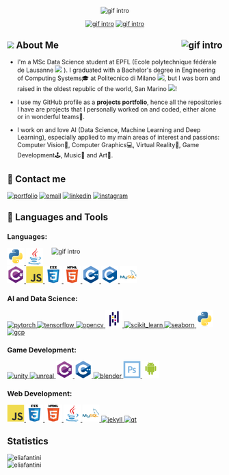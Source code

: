 <p align="center">
   <img width="auto" alt="gif intro" src="https://user-images.githubusercontent.com/62103572/183869679-3096d0ec-2dac-4d66-ae4d-3ea9bb095f3c.gif">
</p>

<p align="center">
   <a href="https://github.com/EliaFantini" target="_blank" rel="noreferrer"> <img width="auto" alt="gif intro" src="https://img.shields.io/github/followers/EliaFantini?logo=GitHub&style=for-the-badge"></a>
      <a href="https://github.com/EliaFantini" target="_blank" rel="noreferrer"> <img width="auto" alt="gif intro" src="https://img.shields.io/github/stars/EliaFantini?logo=github&style=for-the-badge"></a>
 </p>
 
## <img src="https://github.com/TheDudeThatCode/TheDudeThatCode/blob/master/Assets/Developer.gif" width="50" /> About Me <img align="right" width="auto" alt="gif intro" src="https://visitor-badge.glitch.me/badge?page_id=EliaFantini.EliaFantini&left_color=black&right_color=grey">

- I'm a MSc Data Science student at EPFL (Ecole polytechnique fédérale de Lausanne <img src="https://user-images.githubusercontent.com/62103572/183879328-971b1df1-73ed-438f-8152-9e84f4c57ae9.png" width="18"> ). I graduated with a Bachelor's degree in Engineering of Computing Systems🎓 at Politecnico di Milano <img src="https://user-images.githubusercontent.com/62103572/183878090-09ae067a-51dc-47a1-91f1-f853f12a25d3.png" width="15">, but I was born and raised in the oldest republic of the world, San Marino <img src="https://user-images.githubusercontent.com/62103572/183881048-1df981f4-8f7c-42ec-9f10-f69ae2631e00.png" width="18">!


- I use my GitHub profile as a **projects portfolio**, hence all the repositories I have are projects that I personally worked on and coded, either alone or in wonderful teams👥.

- I work on and love AI (Data Science, Machine Learning and Deep Learning), especially applied to my main areas of interest and passions: Computer Vision🤖, Computer Graphics💻, Virtual Reality🥽, Game Development🕹️, Music🎸 and Art🎨.

## :link: Contact me

<p align="left">
  <a href="https://github.com/EliaFantini/"><img height="40" src="https://img.icons8.com/fluent/96/000000/domain.png" alt="portfolio"/></a>
  <a href="mailto:elia.fantini99@gmail.com"><img height="40" src="https://img.icons8.com/color/96/000000/gmail.png" alt="email"/></a>
  <a href="https://www.linkedin.com/in/-elia-fantini/"><img height="40" src="https://img.icons8.com/color/96/000000/linkedin.png" alt="linkedin"/></a>
  <a href="https://www.instagram.com/e.l.i.j.a.h__/"><img height="40" src="https://img.icons8.com/color/96/000000/instagram-new.png" alt="instagram"/></a>
</p>

<h2 align="left">🧰 Languages and Tools</h2>

<h3 align="left">Languages:</h3>


<p align="left"> 
   <img align="right" width="400" alt="gif intro" src="https://user-images.githubusercontent.com/62103572/183892113-8e53d8bc-b7bc-4562-a145-2b57fb15d83e.gif">
    <a href="https://www.python.org" target="_blank" rel="noreferrer"> <img src="https://raw.githubusercontent.com/devicons/devicon/master/icons/python/python-original.svg" alt="python" width="40" /> </a> 
      <a href="https://www.java.com" target="_blank" rel="noreferrer"> <img src="https://raw.githubusercontent.com/devicons/devicon/master/icons/java/java-original.svg" alt="java" width="40" height="40"/> </a> 
    <a href="https://www.w3schools.com/cs/" target="_blank" rel="noreferrer"> <img src="https://raw.githubusercontent.com/devicons/devicon/master/icons/csharp/csharp-original.svg" alt="csharp" width="40" height="40"/> </a> 
    <a href="https://developer.mozilla.org/en-US/docs/Web/JavaScript" target="_blank" rel="noreferrer"> <img src="https://raw.githubusercontent.com/devicons/devicon/master/icons/javascript/javascript-original.svg" alt="javascript" width="40" height="40"/> </a> 
    <a href="https://www.w3schools.com/css/" target="_blank" rel="noreferrer"> <img src="https://raw.githubusercontent.com/devicons/devicon/master/icons/css3/css3-original-wordmark.svg" alt="css3" width="40" height="40"/> </a> 
  <a href="https://www.w3.org/html/" target="_blank" rel="noreferrer"> <img src="https://raw.githubusercontent.com/devicons/devicon/master/icons/html5/html5-original-wordmark.svg" alt="html5" width="40" height="40"/> </a> 
   <a href="https://www.w3schools.com/cpp/" target="_blank" rel="noreferrer"> <img src="https://raw.githubusercontent.com/devicons/devicon/master/icons/cplusplus/cplusplus-original.svg" alt="cplusplus" width="40" height="40"/> </a> 
  <a href="https://www.cprogramming.com/" target="_blank" rel="noreferrer"> <img src="https://raw.githubusercontent.com/devicons/devicon/master/icons/c/c-original.svg" alt="c" width="40" height="40"/> </a> 
  <a href="https://www.mysql.com/" target="_blank" rel="noreferrer"> <img src="https://raw.githubusercontent.com/devicons/devicon/master/icons/mysql/mysql-original-wordmark.svg" alt="mysql" width="40" height="40"/> </a> 
</p>

<h3 align="left">AI and Data Science:</h3>
<p align="left"> 
      <a href="https://pytorch.org/" target="_blank" rel="noreferrer"> <img src="https://www.vectorlogo.zone/logos/pytorch/pytorch-icon.svg" alt="pytorch" width="40" height="40"/> </a> 
    <a href="https://www.tensorflow.org" target="_blank" rel="noreferrer"> <img src="https://www.vectorlogo.zone/logos/tensorflow/tensorflow-icon.svg" alt="tensorflow" width="40" height="40"/> </a> 
  <a href="https://opencv.org/" target="_blank" rel="noreferrer"> <img src="https://www.vectorlogo.zone/logos/opencv/opencv-icon.svg" alt="opencv" width="40" height="40"/> </a>
  <a href="https://pandas.pydata.org/" target="_blank" rel="noreferrer"> <img src="https://raw.githubusercontent.com/devicons/devicon/2ae2a900d2f041da66e950e4d48052658d850630/icons/pandas/pandas-original.svg" alt="pandas" width="40" height="40"/> </a>
    <a href="https://scikit-learn.org/" target="_blank" rel="noreferrer"> <img src="https://upload.wikimedia.org/wikipedia/commons/0/05/Scikit_learn_logo_small.svg" alt="scikit_learn" width="40" height="40"/> </a>
  <a href="https://seaborn.pydata.org/" target="_blank" rel="noreferrer"> <img src="https://seaborn.pydata.org/_images/logo-mark-lightbg.svg" alt="seaborn" width="40" height="40"/> </a>
  <a href="https://www.python.org" target="_blank" rel="noreferrer"> <img src="https://raw.githubusercontent.com/devicons/devicon/master/icons/python/python-original.svg" alt="python" width="40" height="40"/> </a>
    <a href="https://cloud.google.com" target="_blank" rel="noreferrer"> <img src="https://www.vectorlogo.zone/logos/google_cloud/google_cloud-icon.svg" alt="gcp" width="40" height="40"/> </a> 
</p>



<h3 align="left">Game Development:</h3>
<p align="left"> 
    <a href="https://unity.com/" target="_blank" rel="noreferrer"> <img src="https://www.vectorlogo.zone/logos/unity3d/unity3d-icon.svg" alt="unity" width="40" height="40"/> </a>
  <a href="https://unrealengine.com/" target="_blank" rel="noreferrer"> <img src="https://raw.githubusercontent.com/kenangundogan/fontisto/036b7eca71aab1bef8e6a0518f7329f13ed62f6b/icons/svg/brand/unreal-engine.svg" alt="unreal" width="40" height="40"/> </a> 
    <a href="https://www.w3schools.com/cs/" target="_blank" rel="noreferrer"> <img src="https://raw.githubusercontent.com/devicons/devicon/master/icons/csharp/csharp-original.svg" alt="csharp" width="40" height="40"/> </a> 
  <a href="https://www.w3schools.com/cpp/" target="_blank" rel="noreferrer"> <img src="https://raw.githubusercontent.com/devicons/devicon/master/icons/cplusplus/cplusplus-original.svg" alt="cplusplus" width="40" height="40"/> </a> 
  <a href="https://www.blender.org/" target="_blank" rel="noreferrer"> <img src="https://download.blender.org/branding/community/blender_community_badge_white.svg" alt="blender" width="40" height="40"/> </a> 
  <a href="https://www.photoshop.com/en" target="_blank" rel="noreferrer"> <img src="https://raw.githubusercontent.com/devicons/devicon/master/icons/photoshop/photoshop-line.svg" alt="photoshop" width="40" height="40"/> </a>
  <a href="https://developer.android.com" target="_blank" rel="noreferrer"> <img src="https://raw.githubusercontent.com/devicons/devicon/master/icons/android/android-original-wordmark.svg" alt="android" width="40" height="40"/> </a> 
</p>

<h3 align="left">Web Development:</h3>
<p align="left"> 
   <a href="https://developer.mozilla.org/en-US/docs/Web/JavaScript" target="_blank" rel="noreferrer"> <img src="https://raw.githubusercontent.com/devicons/devicon/master/icons/javascript/javascript-original.svg" alt="javascript" width="40" height="40"/> </a> 
  <a href="https://www.w3schools.com/css/" target="_blank" rel="noreferrer"> <img src="https://raw.githubusercontent.com/devicons/devicon/master/icons/css3/css3-original-wordmark.svg" alt="css3" width="40" height="40"/> </a> 
  <a href="https://www.w3.org/html/" target="_blank" rel="noreferrer"> <img src="https://raw.githubusercontent.com/devicons/devicon/master/icons/html5/html5-original-wordmark.svg" alt="html5" width="40" height="40"/> </a> 
  <a href="https://www.java.com" target="_blank" rel="noreferrer"> <img src="https://raw.githubusercontent.com/devicons/devicon/master/icons/java/java-original.svg" alt="java" width="40" height="40"/> </a> 
  <a href="https://www.mysql.com/" target="_blank" rel="noreferrer"> <img src="https://raw.githubusercontent.com/devicons/devicon/master/icons/mysql/mysql-original-wordmark.svg" alt="mysql" width="40" height="40"/> </a> 
    <a href="https://jekyllrb.com/" target="_blank" rel="noreferrer"> <img src="https://www.vectorlogo.zone/logos/jekyllrb/jekyllrb-icon.svg" alt="jekyll" width="40" height="40"/> </a> 
  <a href="https://www.qt.io/" target="_blank" rel="noreferrer"> <img src="https://upload.wikimedia.org/wikipedia/commons/0/0b/Qt_logo_2016.svg" alt="qt" width="40" height="40"/> </a> </p>

## Statistics

<p><img align="left" width="400" src="https://github-readme-stats.vercel.app/api/top-langs?username=eliafantini&show_icons=true&locale=en&layout=compact" alt="eliafantini" /></p>

<p>&nbsp;<img align="left" width="400" src="https://github-readme-stats.vercel.app/api?username=eliafantini&show_icons=true&locale=en" alt="eliafantini" /></p>
